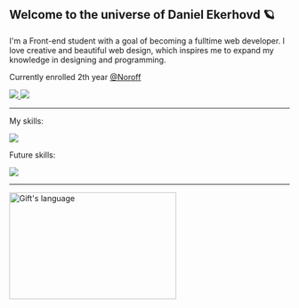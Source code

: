 <!-- Heading -->
<h2 align="">Welcome to the universe of Daniel Ekerhovd 🪐</h2>


<!-- About text and socials -->
I'm a Front-end student with a goal of becoming a fulltime web developer. I love creative and beautiful web design, which inspires me to expand my knowledge in designing and programming.
<p align="">Currently enrolled 2th year <a href="https://www.noroff.no/studier/fagskole/frontend-utvikling">@Noroff</a></p>
<p align="">
  <a href="https://www.linkedin.com/in/daniel-ekerhovd/">
    <img src="https://skillicons.dev/icons?i=linkedin"/>
  </a>
  <a href="https://danielekerhovd.com/">
    <img src="https://skillicons.dev/icons?i=vscode"/>
  </a>
</p>

<!-- Skills -->

---
My skills:
<p>
  <a href="https://skillicons.dev">
    <img src="https://skillicons.dev/icons?i=html,css,js,figma,astro" />
  </a>
</p>

Future skills:
<p>
  <a href="https://skillicons.dev">
    <img src="https://skillicons.dev/icons?i=react,svelte,bootstrap" />
  </a>
</p>

<!-- Stats -->
---
<div align="start"><img src="https://github-readme-stats.vercel.app/api/top-langs?username=DanielEkerhovd&langs_count=10&show_icons=true&locale=en&layout=compact&theme=light" alt="Gift's language" height="192px"  width="300px"/></div>


<!--
**DanielEkerhovd/DanielEkerhovd** is a ✨ _special_ ✨ repository because its `README.md` (this file) appears on your GitHub profile.

Here are some ideas to get you started:

- 🔭 I’m currently working on ...
- 🌱 I’m currently learning ...
- 👯 I’m looking to collaborate on ...
- 🤔 I’m looking for help with ...
- 💬 Ask me about ...
- 📫 How to reach me: ...
- 😄 Pronouns: ...
- ⚡ Fun fact: ...
-->
